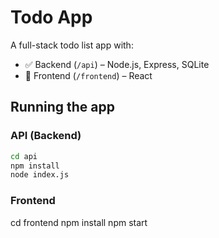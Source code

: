 # Todo App

A full-stack todo list app with:

- ✅ Backend (`/api`) – Node.js, Express, SQLite
- 🎨 Frontend (`/frontend`) – React

## Running the app

### API (Backend)
```bash
cd api
npm install
node index.js
```

### Frontend
cd frontend
npm install
npm start
